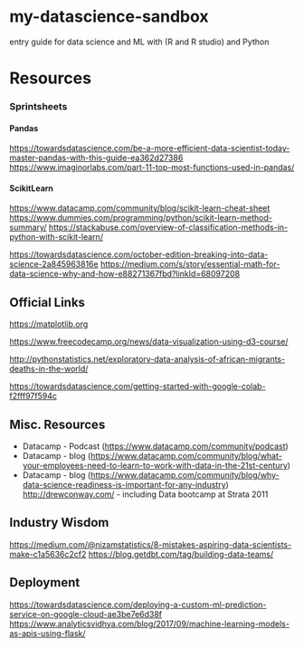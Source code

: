 # my-datascience-sandbox
entry guide for data science and ML with (R and R studio) and Python

# Resources
### Sprintsheets

#### Pandas 
https://towardsdatascience.com/be-a-more-efficient-data-scientist-today-master-pandas-with-this-guide-ea362d27386
https://www.imaginorlabs.com/part-11-top-most-functions-used-in-pandas/

#### ScikitLearn
https://www.datacamp.com/community/blog/scikit-learn-cheat-sheet
https://www.dummies.com/programming/python/scikit-learn-method-summary/
https://stackabuse.com/overview-of-classification-methods-in-python-with-scikit-learn/

https://towardsdatascience.com/october-edition-breaking-into-data-science-2a845963816e
https://medium.com/s/story/essential-math-for-data-science-why-and-how-e88271367fbd?linkId=68097208


## Official Links
https://matplotlib.org



https://www.freecodecamp.org/news/data-visualization-using-d3-course/

http://pythonstatistics.net/exploratory-data-analysis-of-african-migrants-deaths-in-the-world/

https://towardsdatascience.com/getting-started-with-google-colab-f2fff97f594c

## Misc. Resources
- Datacamp - Podcast (https://www.datacamp.com/community/podcast)
- Datacamp - blog (https://www.datacamp.com/community/blog/what-your-employees-need-to-learn-to-work-with-data-in-the-21st-century)
- Datacamp - blog (https://www.datacamp.com/community/blog/why-data-science-readiness-is-important-for-any-industry)
http://drewconway.com/ - including Data bootcamp at Strata 2011


## Industry Wisdom
https://medium.com/@nizamstatistics/8-mistakes-aspiring-data-scientists-make-c1a5636c2cf2
https://blog.getdbt.com/tag/building-data-teams/

## Deployment
https://towardsdatascience.com/deploying-a-custom-ml-prediction-service-on-google-cloud-ae3be7e6d38f
https://www.analyticsvidhya.com/blog/2017/09/machine-learning-models-as-apis-using-flask/
